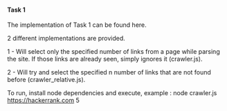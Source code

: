 #### Task 1

The implementation of Task 1 can be found here.

 2 different implementations are provided. 

 1 - Will select only the specified number of links from a page while parsing the site. If those links are already seen, simply ignores it (crawler.js).
 
 2 - Will try and select the specified n number of links that are not found before (crawler_relative.js).

To run, install node dependencies and execute, example : node crawler.js https://hackerrank.com 5

